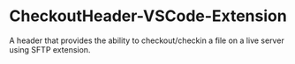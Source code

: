 # CheckoutHeader-VSCode-Extension
A header that provides the ability to checkout/checkin a file on a live server using SFTP extension.

